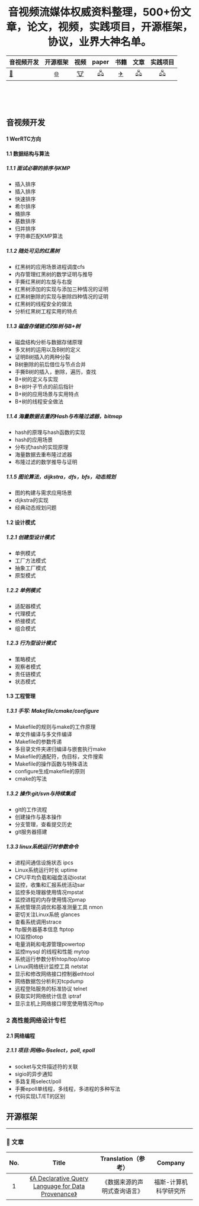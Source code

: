 <div align=center>
  
# 音视频流媒体权威资料整理，500+份文章，论文，视频，实践项目，开源框架，协议，业界大神名单。
<!--
本社区致力于从源码层面，剖析和挖掘音视频行业主流技术的底层实现原理，为广大想从事音视频的开发者提供音视频权威，全面，深度的音视频学习社区。
-->
</div>

<div align=center>
  
|音视频开发     |开源框架      |视频           | paper       | 书籍          |  文章        |实践项目      |
| ------------ |:------------:|:------------:|:------------:|:------------:|:------------:|:------------:|
|[🔨](#nav_1)  | [🌐](#nav_2)|[🐮](#nav_3)  |[🖧](#nav_4) |[✈](#nav_5)    |[🖧](#nav_6) |[🖧](#nav_7)   |
  
</div>

<br/>
<br/>
<br/>

<h2 id="nav_1">
音视频开发
</h2>

#### 1 WerRTC方向

#### 1.1 数据结构与算法

##### 1.1.1 面试必聊的排序与KMP

* 插入排序
* 插入排序
* 快速排序
* 希尔排序
* 桶排序
* 基数排序
* 归并排序
* 字符串匹配KMP算法

##### 1.1.2 随处可见的红黑树

* 红黑树的应用场景进程调度cfs
* 内存管理红黑树的数学证明与推导
* 手撕红黑树的左旋与右旋
* 红黑树添加的实现与添加三种情况的证明
* 红黑树删除的实现与删除四种情况的证明
* 红黑树的线程安全的做法
* 分析红黑树工程实用的特点

##### 1.1.3 磁盘存储链式的B树与B+树

* 磁盘结构分析与数据存储原理
* 多叉树的运用以及B树的定义
* 证明B树插入的两种分裂
* B树删除的前后借位与节点合并
* 手撕B树的插入，删除，遍历，查找
* B+树的定义与实现
* B+树叶子节点的前后指针
* B+树的应用场景与实用特点
* B+树的线程安全做法

##### 1.1.4 海量数据去重的Hash与布隆过滤器，bitmap

* hash的原理与hash函数的实现
* hash的应用场景
* 分布式hash的实现原理
* 海量数据去重布隆过滤器
* 布隆过滤的数学推导与证明

##### 1.1.5 图论算法，dijkstra，dfs，bfs，动态规划

* 图的构建与需求应用场景
* dijkstra的实现
* 经典动态规划问题

#### 1.2 设计模式

##### 1.2.1 创建型设计模式

* 单例模式
* 工厂方法模式
* 抽象工厂模式
* 原型模式

##### 1.2.2 单例模式

* 适配器模式
* 代理模式
* 桥接模式
* 组合模式

##### 1.2.3 行为型设计模式

* 策略模式
* 观察者模式
* 责任链模式
* 状态模式

#### 1.3 工程管理

##### 1.3.1 手写: Makefile/cmake/configure

* Makefile的规则与make的工作原理
* 单文件编译与多文件编译
* Makefile的参数传递
* 多目录文件夹递归编译与嵌套执行make
* Makefile的通配符，伪目标，文件搜索
* Makefile的操作函数与特殊语法
* configure生成makefile的原则
* cmake的写法

##### 1.3.2 操作:git/svn与持续集成

* git的工作流程
* 创建操作与基本操作
* 分支管理，查看提交历史
* git服务器搭建

##### 1.3.3 linux系统运行时参数命令

* 进程间通信设施状态 ipcs
* Linux系统运行时长 uptime
* CPU平均负载和磁盘活动iostat
* 监控，收集和汇报系统活动sar
* 监控多处理器使用情况mpstat
* 监控进程的内存使用情况pmap
* 系统管理员调优和基准测量工具 nmon
* 密切关注Linux系统 glances
* 查看系统调用strace
* ftp服务器基本信息 ftptop
* IO监控iotop
* 电量消耗和电源管理powertop
* 监控mysql 的线程和性能 mytop
* 系统运行参数分析htop/top/atop
* Linux网络统计监控工具 netstat
* 显示和修改网络接口控制器ethtool
* 网络数据包分析利刃tcpdump
* 远程登陆服务的标准协议 telnet
* 获取实时网络统计信息 iptraf
* 显示主机上网络接口带宽使用情况iftop

### 2 高性能网络设计专栏

#### 2.1 网络编程

##### 2.1.1 项目:网络io与select，poll, epoll

* socket与文件描述符的关联
* sigio的异步通知
* 多路复用select/poll
* 手撕epoll单线程，多线程，多进程的多种写法
* 代码实现LT/ET的区别

<h2 id="nav_2">
开源框架
</h2>


---
<h3 id="1">🔨 文章</h3>
  
<div align=center>

No.|Title|Translation（参考）|Company
:-------: | :---------------: | :------------: | :-------:
1|[《A Declarative Query Language for Data Provenance》](https://github.com/0voice/computer_expert_paper/blob/main/%E6%95%B0%E6%8D%AE%E7%BB%93%E6%9E%84/%E3%80%8AA%20Declarative%20Query%20Language%20for%20Data%20Provenance%E3%80%8B.pdf)|《数据来源的声明式查询语言》|福斯-计算机科学研究所

</div>
